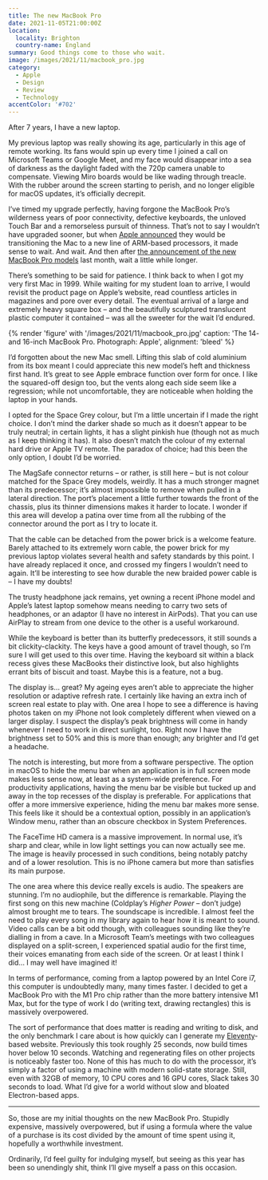 ```yaml
---
title: The new MacBook Pro
date: 2021-11-05T21:00:00Z
location:
  locality: Brighton
  country-name: England
summary: Good things come to those who wait.
image: /images/2021/11/macbook_pro.jpg
category:
  - Apple
  - Design
  - Review
  - Technology
accentColor: '#702'
---
```

After 7 years, I have a new laptop.

My previous laptop was really showing its age, particularly in this age of remote working. Its fans would spin up every time I joined a call on Microsoft Teams or Google Meet, and my face would disappear into a sea of darkness as the daylight faded with the 720p camera unable to compensate. Viewing Miro boards would be like wading through treacle. With the rubber around the screen starting to perish, and no longer eligible for macOS updates, it’s officially decrepit.

I’ve timed my upgrade perfectly, having forgone the MacBook Pro’s wilderness years of poor connectivity, defective keyboards, the unloved Touch Bar and a remorseless pursuit of thinness. That’s not to say I wouldn’t have upgraded sooner, but when [Apple announced][1] they would be transitioning the Mac to a new line of ARM-based processors, it made sense to wait. And wait. And then after [the announcement of the new MacBook Pro models][2] last month, wait a little while longer.

There’s something to be said for patience. I think back to when I got my very first Mac in 1999. While waiting for my student loan to arrive, I would revisit the product page on Apple’s website, read countless articles in magazines and pore over every detail. The eventual arrival of a large and extremely heavy square box – and the beautifully sculptured translucent plastic computer it contained – was all the sweeter for the wait I’d endured.

{% render 'figure' with '/images/2021/11/macbook_pro.jpg'
  caption: 'The 14- and 16-inch MacBook Pro. Photograph: Apple',
  alignment: 'bleed'
%}

I’d forgotten about the new Mac smell. Lifting this slab of cold aluminium from its box meant I could appreciate this new model’s heft and thickness first hand. It’s great to see Apple embrace function over form for once. I like the squared-off design too, but the vents along each side seem like a regression; while not uncomfortable, they are noticeable when holding the laptop in your hands.

I opted for the Space Grey colour, but I’m a little uncertain if I made the right choice. I don’t mind the darker shade so much as it doesn’t appear to be truly neutral; in certain lights, it has a slight pinkish hue (though not as much as I keep thinking it has). It also doesn’t match the colour of my external hard drive or Apple TV remote. The paradox of choice; had this been the only option, I doubt I’d be worried.

The MagSafe connector returns – or rather, is still here – but is not colour matched for the Space Grey models, weirdly. It has a much stronger magnet than its predecessor; it’s almost impossible to remove when pulled in a lateral direction. The port’s placement a little further towards the front of the chassis, plus its thinner dimensions makes it harder to locate. I wonder if this area will develop a patina over time from all the rubbing of the connector around the port as I try to locate it.

That the cable can be detached from the power brick is a welcome feature. Barely attached to its extremely worn cable, the power brick for my previous laptop violates several health and safety standards by this point. I have already replaced it once, and crossed my fingers I wouldn’t need to again. It’ll be interesting to see how durable the new braided power cable is – I have my doubts!

The trusty headphone jack remains, yet owning a recent iPhone model and Apple’s latest laptop somehow means needing to carry two sets of headphones, or an adaptor (I have no interest in AirPods). That you can use AirPlay to stream from one device to the other is a useful workaround.

While the keyboard is better than its butterfly predecessors, it still sounds a bit clickity-clackity. The keys have a good amount of travel though, so I’m sure I will get used to this over time. Having the keyboard sit within a black recess gives these MacBooks their distinctive look, but also highlights errant bits of biscuit and toast. Maybe this is a feature, not a bug.

The display is… great? My ageing eyes aren’t able to appreciate the higher resolution or adaptive refresh rate. I certainly like having an extra inch of screen real estate to play with. One area I hope to see a difference is having photos taken on my iPhone not look completely different when viewed on a larger display. I suspect the display’s peak brightness will come in handy whenever I need to work in direct sunlight, too. Right now I have the brightness set to 50% and this is more than enough; any brighter and I’d get a headache.

The notch is interesting, but more from a software perspective. The option in macOS to hide the menu bar when an application is in full screen mode makes less sense now, at least as a system-wide preference. For productivity applications, having the menu bar be visible but tucked up and away in the top recesses of the display is preferable. For applications that offer a more immersive experience, hiding the menu bar makes more sense. This feels like it should be a contextual option, possibly in an application’s Window menu, rather than an obscure checkbox in System Preferences.

The FaceTime HD camera is a massive improvement. In normal use, it’s sharp and clear, while in low light settings you can now actually see me. The image is heavily processed in such conditions, being notably patchy and of a lower resolution. This is no iPhone camera but more than satisfies its main purpose.

The one area where this device really excels is audio. The speakers are stunning. I’m no audiophile, but the difference is remarkable. Playing the first song on this new machine (Coldplay’s <cite>Higher Power</cite> – don’t judge) almost brought me to tears. The soundscape is incredible. I almost feel the need to play every song in my library again to hear how it is meant to sound. Video calls can be a bit odd though, with colleagues sounding like they’re dialling in from a cave. In a Microsoft Team’s meetings with two colleagues displayed on a split-screen, I experienced spatial audio for the first time, their voices emanating from each side of the screen. Or at least I think I did… I may well have imagined it!

In terms of performance, coming from a laptop powered by an Intel Core i7, this computer is undoubtedly many, many times faster. I decided to get a MacBook Pro with the M1 Pro chip rather than the more battery intensive M1 Max, but for the type of work I do (writing text, drawing rectangles) this is massively overpowered.

The sort of performance that does matter is reading and writing to disk, and the only benchmark I care about is how quickly can I generate my [Eleventy][3]-based website. Previously this took roughly 25 seconds, now build times hover below 10 seconds. Watching and regenerating files on other projects is noticeably faster too. None of this has much to do with the processor, it’s simply a factor of using a machine with modern solid-state storage. Still, even with 32GB of memory, 10 CPU cores and 16 GPU cores, Slack takes 30 seconds to load. What I’d give for a world without slow and bloated Electron-based apps.

* * *

So, those are my initial thoughts on the new MacBook Pro. Stupidly expensive, massively overpowered, but if using a formula where the value of a purchase is its cost divided by the amount of time spent using it, hopefully a worthwhile investment.

Ordinarily, I’d feel guilty for indulging myself, but seeing as this year has been so unendingly shit, think I’ll give myself a pass on this occasion.

[1]: https://www.apple.com/newsroom/2020/06/apple-announces-mac-transition-to-apple-silicon/
[2]: https://www.apple.com/newsroom/2021/10/apple-unveils-game-changing-macbook-pro/
[3]: https://www.11ty.dev
